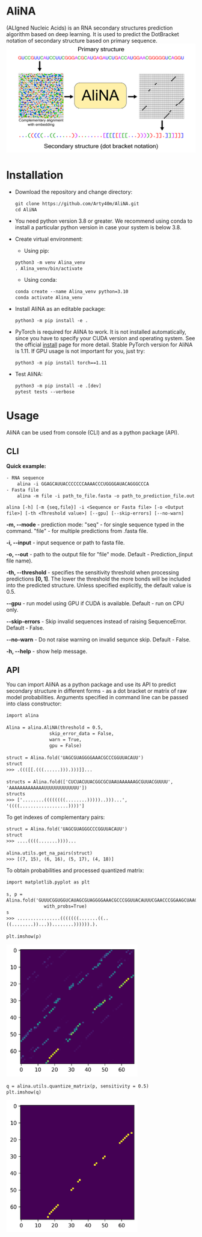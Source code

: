 AliNA
===

(ALIgned Nucleic Acids) is an RNA secondary structures prediction algorithm based on deep learning. It is used to predict the DotBracket notation of secondary structure based on primary sequence.
<img src="img/alina.png"/>

Installation
===

- Download the repository and change directory: 
    ```
    git clone https://github.com/Arty40m/AliNA.git
    cd AliNA
    ```
    
- You need python version 3.8 or greater. We recommend using conda to install a particular python version in case your system is below 3.8. 

- Create virtual environment:

    - Using pip:
    ```
    python3 -m venv Alina_venv
    . Alina_venv/bin/activate
    ```
    - Using conda:
    ```
    conda create --name Alina_venv python=3.10
    conda activate Alina_venv
    ```
- Install AliNA as an editable package:
    ```
    python3 -m pip install -e .
    ```
- PyTorch is required for AliNA to work. It is not installed automatically, since you have to specify your CUDA version and operating system. See the official [install](https://pytorch.org/get-started/locally/) page for more detail. Stable PyTorch version for AliNA is 1.11. If GPU usage is not important for you, just try:

    ```
    python3 -m pip install torch==1.11
    ```
- Test AliNA:
    ```
    python3 -m pip install -e .[dev]
    pytest tests --verbose
    ```

Usage
===

AliNA can be used from console (CLI) and as a python package (API).
    
<h2>CLI</h2>

__Quick example:__

```
- RNA sequence
    alina -i GGAGCAUUACCCCCCCAAAACCCUGGGGAUACAGGGCCCA
- Fasta file
    alina -m file -i path_to_file.fasta -o path_to_prediction_file.out
```

```
alina [-h] [-m {seq,file}] -i <Sequence or Fasta file> [-o <Output file>] [-th <Threshold value>] [--gpu] [--skip-errors] [--no-warn]
```
**-m, --mode**  - prediction mode: "seq" - for single sequence typed in the command. "file" - for multiple predictions from .fasta file.

**-i, --input** - input sequence or path to fasta file.

**-o, --out** - path to the output file for "file" mode. Default - Prediction_(input file name).

**-th, --threshold** - specifies the sensitivity threshold when processing predictions **[0, 1]**. The lower the threshold the more bonds will be included into the predicted structure. Unless specified explicitly, the default value is 0.5.

**--gpu** - run model using GPU if CUDA is available. Default - run on CPU only.

**--skip-errors** - Skip invalid sequences instead of raising SequenceError. Default - False.

**--no-warn** - Do not raise warning on invalid sequnce skip. Default - False.

**-h, --help** - show help message.

<h2>API</h2>
    You can import AliNA as a python package and use its API to predict secondary structure in different forms - as a dot bracket or matrix of raw model probabilities. Arguments specified in command line can be passed into class constructor:
    
```
import alina

Alina = alina.AliNA(threshold = 0.5, 
                skip_error_data = False,
                warn = True,
                gpu = False)
                
struct = Alina.fold('UAGCGUAGGGGAAACGCCCGGUUACAUU')
struct
>>> .((([[.(((......))).)))]]...

structs = Alina.fold(['CUCUACUUACGGCGCUAAUAAAAAAGCGUUACGUUUU', 'AAAAAAAAAAAAAUUUUUUUUUUUUU'])
structs
>>> ['........((((((((........)))))..)))...', '((((..................))))']
```
    
To get indexes of complementary pairs:

```
struct = Alina.fold('UAGCGUAGGGCCCGGUUACAUU')
struct
>>> ....((((.......))))...

alina.utils.get_na_pairs(struct)
>>> [(7, 15), (6, 16), (5, 17), (4, 18)]
```

To obtain probabilities and processed quantized matrix:
    
```
import matplotlib.pyplot as plt

s, p = Alina.fold('GUUUCGGUGGUCAUAGCGUAGGGGAAACGCCCGGUUACAUUUCGAACCCGGAAGCUAAGCCUUACAGC', 
              with_probs=True)
s
>>> ................(((((((.......((..((........))...))........)))))).).

plt.imshow(p)
```

<img src="img/probs.png" width=350px/>

```
q = alina.utils.quantize_matrix(p, sensitivity = 0.5)
plt.imshow(q)
```

<img src="img/quant.png" width=350px/>
